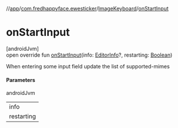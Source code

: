 //[app](../../../index.md)/[com.fredhappyface.ewesticker](../index.md)/[ImageKeyboard](index.md)/[onStartInput](on-start-input.md)

# onStartInput

[androidJvm]\
open override fun [onStartInput](on-start-input.md)(info: [EditorInfo](https://developer.android.com/reference/kotlin/android/view/inputmethod/EditorInfo.html)?, restarting: [Boolean](https://kotlinlang.org/api/latest/jvm/stdlib/kotlin/-boolean/index.html))

When entering some input field update the list of supported-mimes

#### Parameters

androidJvm

| |
|---|
| info |
| restarting |
